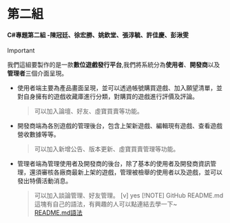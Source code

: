 # 第二組
#### C#專題第二組 -陳冠廷、徐宏勝、姚欽堂、張淳毓、許佳慶、彭湫雯

> [!IMPORTANT]
> 我們這組要製作的是一款**數位遊戲發行平台**,我們將系統分為**使用者**、**開發商**以及**管理者**三個介面呈現。  
> - 使用者端主要為產品畫面呈現，並可以透過帳號購買遊戲、加入願望清單，並對自身擁有的遊戲收藏庫進行分類，對購買的遊戲進行評價及評論。  
>   > 可以加入論壇、好友、虛寶買賣等功能。  
> - 開發商端為各別遊戲的管理後台，包含上架新遊戲、編輯現有遊戲、查看遊戲營收數據等等。  
>   > 可以加入新增公告、版本更新、虛寶買賣管理等功能。  
> - 管理者端為管理使用者及開發商的後台，除了基本的使用者及開發商資訊管理，還須審核各廠商最新上架的遊戲，管理被檢舉的使用者以及遊戲，並可以發出特價活動消息。  
>   > 可以加入談論管理、好友管理。
[v] yes
> [!NOTE]
> GitHub README.md這塊有自己的語法，有興趣的人可以點連結去學一下~  
> [README.md語法](https://docs.github.com/zh/get-started/writing-on-github/getting-started-with-writing-and-formatting-on-github/basic-writing-and-formatting-syntax)

